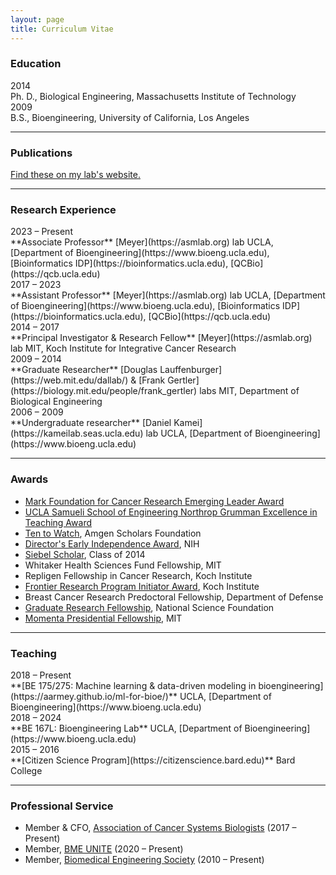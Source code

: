 ```yaml
---
layout: page
title: Curriculum Vitae
---
```


### Education

<div class="span_2 right">2014</div>
Ph. D., Biological Engineering, Massachusetts Institute of Technology  

<div class="span_2 right">2009</div>
B.S., Bioengineering, University of California, Los Angeles

----------------------

### Publications

[Find these on my lab's website.](https://asmlab.org/publications/)

----------------------

### Research Experience

<div class="span_2 right">2023 – Present</div>
**Associate Professor**  
[Meyer](https://asmlab.org) lab  
UCLA, [Department of Bioengineering](https://www.bioeng.ucla.edu), [Bioinformatics IDP](https://bioinformatics.ucla.edu), [QCBio](https://qcb.ucla.edu)

<div class="span_2 right">2017 – 2023</div>
**Assistant Professor**  
[Meyer](https://asmlab.org) lab  
UCLA, [Department of Bioengineering](https://www.bioeng.ucla.edu), [Bioinformatics IDP](https://bioinformatics.ucla.edu), [QCBio](https://qcb.ucla.edu)

<div class="span_2 right">2014 – 2017</div>
**Principal Investigator & Research Fellow**  
[Meyer](https://asmlab.org) lab  
MIT, Koch Institute for Integrative Cancer Research

<div class="span_2 right">2009 – 2014</div>
**Graduate Researcher**  
[Douglas Lauffenburger](https://web.mit.edu/dallab/) & [Frank Gertler](https://biology.mit.edu/people/frank_gertler) labs  
MIT, Department of Biological Engineering

<div class="span_2 right">2006 – 2009</div>
**Undergraduate researcher**  
[Daniel Kamei](https://kameilab.seas.ucla.edu) lab  
UCLA, [Department of Bioengineering](https://www.bioeng.ucla.edu)

--------------------

### Awards

* [Mark Foundation for Cancer Research Emerging Leader Award](https://themarkfoundation.org/portfolio/a-platform-for-systems-serology-of-endogenous-anti-tumor-responses/)
* [UCLA Samueli School of Engineering Northrop Grumman Excellence in Teaching Award](https://samueli.ucla.edu/ucla-engineering-2021-award-recipients/)
* [Ten to Watch](https://amgenscholars.com/ten-to-watch/), Amgen Scholars Foundation
* [Director's Early Independence Award](https://commonfund.nih.gov/earlyindependence/index), NIH
* [Siebel Scholar](https://www.siebelscholars.com), Class of 2014
* Whitaker Health Sciences Fund Fellowship, MIT
* Repligen Fellowship in Cancer Research, Koch Institute
* [Frontier Research Program Initiator Award](https://ki.mit.edu/approach/frontier), Koch Institute
* Breast Cancer Research Predoctoral Fellowship, Department of Defense
* [Graduate Research Fellowship](https://www.nsfgrfp.org), National Science Foundation
* [Momenta Presidential Fellowship](https://web.mit.edu/provost/presfellow/), MIT

--------------------

### Teaching

<div class="span_2 right">2018 – Present</div>
**[BE 175/275: Machine learning & data-driven modeling in bioengineering](https://aarmey.github.io/ml-for-bioe/)**  
UCLA, [Department of Bioengineering](https://www.bioeng.ucla.edu)

<div class="span_2 right">2018 – 2024</div>
**BE 167L: Bioengineering Lab**  
UCLA, [Department of Bioengineering](https://www.bioeng.ucla.edu)

<div class="span_2 right">2015 – 2016</div>
**[Citizen Science Program](https://citizenscience.bard.edu)**  
Bard College

--------------------

### Professional Service

* Member & CFO, [Association of Cancer Systems Biologists](https://sacbmeeting.org/) (2017 – Present)
* Member, [BME UNITE](https://www.bmeunite.org/) (2020 – Present)
* Member, [Biomedical Engineering Society](https://www.bmes.org/) (2010 – Present)

<a href="https://asmlab.org/public/CV.pdf"><svg class="svg-icon"><use xlink:href="#fa-pdf"></use></svg></a>
